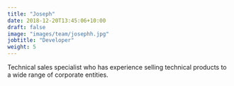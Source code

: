 ```yaml
---
title: "Joseph"
date: 2018-12-20T13:45:06+10:00
draft: false
image: "images/team/josephh.jpg"
jobtitle: "Developer"
weight: 5
---
```


Technical sales specialist who has experience selling technical products to a wide range of corporate entities.
